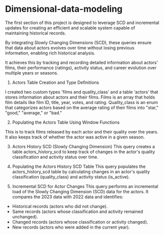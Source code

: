 # Dimensional-data-modeling

The first section of this project is designed to leverage SCD and incremental updates for creating an efficient and scalable system capable of maintaining historical records.

By integrating Slowly Changing Dimensions (SCD), these queries ensure that data about actors evolves over time without losing previous information, enabling rich historical analysis.

It achieves this by tracking and recording detailed information about actors' films, their performance (ratings), activity status, and career evolution over multiple years or seasons.

1. Actors Table Creation and Type Definitions

I created two custom types 'films and quality_class' and a table 'actors' that stores information about actors and their films.
Films is an array that holds film details like film ID, title, year, votes, and rating.
Quality_class is an enum that categorizes actors based on the average rating of their films into "star," "good," "average," or "bad."

2. Populating the Actors Table Using Window Functions
   
This is to track films released by each actor and their quality over the years. It also keeps track of whether the actor was active in a given season.

3. Actors History SCD (Slowly Changing Dimension)
This query creates a table actors_history_scd to keep track of changes in the actor's quality classification and activity status over time. 

4. Populating the Actors History SCD Table
This query populates the actors_history_scd table by calculating changes in an actor's quality classification (quality_class) and activity status (is_active).

5. Incremental SCD for Actor Changes
This query performs an incremental load of the Slowly Changing Dimension (SCD) data for the actors. It compares the 2023 data with 2022 data and identifies:

- Historical records (actors who did not change).
- Same records (actors whose classification and activity remained unchanged).
- Changed records (actors whose classification or activity changed).
- New records (actors who were added in the current year).
